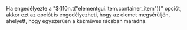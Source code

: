Ha engedélyezte a "${l10n.t("elementgui.item.container_item")}" opciót, akkor ezt az opciót is engedélyezheti, hogy az elemet megsérüljön, ahelyett, hogy egyszerűen a kézműves rácsban maradna.